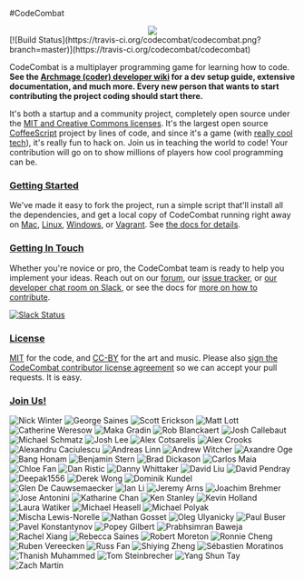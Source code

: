 #CodeCombat

<div style="text-align:center"><a href="http://codecombat.com/"><img src ="https://dl.dropboxusercontent.com/u/138899/GitHub%20Wikis/readme_00.png" /></a></div>
[![Build Status](https://travis-ci.org/codecombat/codecombat.png?branch=master)](https://travis-ci.org/codecombat/codecombat)

CodeCombat is a multiplayer programming game for learning how to code. **See the [Archmage (coder) developer wiki](https://github.com/codecombat/codecombat/wiki/Archmage-Home) for a dev setup guide, extensive documentation, and much more. Every new person that wants to start contributing the project coding should start there.**

It's both a startup and a community project, completely open source under the [MIT and Creative Commons licenses](http://codecombat.com/legal). It's the largest open source [CoffeeScript](http://coffeescript.org/) project by lines of code, and since it's a game (with [really cool tech](https://github.com/codecombat/codecombat/wiki/Third-party-software-and-services)), it's really fun to hack on. Join us in teaching the world to code! Your contribution will go on to show millions of players how cool programming can be.

### [Getting Started](https://github.com/codecombat/codecombat/wiki/Dev-Setup:-General-Information)

We've made it easy to fork the project, run a simple script that'll install all the dependencies, and get a local copy of CodeCombat running right away on [Mac](https://github.com/codecombat/codecombat/wiki/Dev-Setup:-Mac), [Linux](https://github.com/codecombat/codecombat/wiki/Dev-Setup:-Linux), [Windows](https://github.com/codecombat/codecombat/wiki/Dev-Setup:-Windows), or
[Vagrant](https://github.com/codecombat/codecombat/wiki/Dev-Setup:-Vagrant). See [the docs for details](https://github.com/codecombat/codecombat/wiki/Dev-Setup:-General-Information).

### [Getting In Touch](https://github.com/codecombat/codecombat/wiki/Developer-organization)

Whether you're novice or pro, the CodeCombat team is ready to help you implement your ideas. Reach out on our [forum](http://discourse.codecombat.com), our [issue tracker](https://github.com/codecombat/codecombat/issues), or [our developer chat room on Slack](https://coco-slack-invite.herokuapp.com/), or see the docs for [more on how to contribute](https://github.com/codecombat/codecombat/wiki/Developer-organization).

[![Slack Status](https://coco-slack-invite.herokuapp.com/badge.svg)](https://coco-slack-invite.herokuapp.com/)

### [License](https://github.com/codecombat/codecombat/blob/master/LICENSE)

[MIT](https://github.com/codecombat/codecombat/blob/master/LICENSE) for the code, and [CC-BY](http://codecombat.com/legal) for the art and music. Please also [sign the CodeCombat contributor license agreement](http://codecombat.com/cla) so we can accept your pull requests. It is easy.

### [Join Us!](http://blog.codecombat.com/why-you-should-open-source-your-startup)

![Nick Winter](http://codecombat.com/images/pages/about/nick_small.png)
![George Saines](http://codecombat.com/images/pages/about/george_small.png)
![Scott Erickson](http://codecombat.com/images/pages/about/scott_small.png)
![Matt Lott](http://codecombat.com/images/pages/about/matt_small.png)
![Catherine Weresow](http://codecombat.com/images/pages/about/cat_small.png)
![Maka Gradin](https://dl.dropboxusercontent.com/u/138899/GitHub%20Wikis/avatars/Maka%20Gradin/maka_gradin_100.png)
![Rob Blanckaert](https://dl.dropboxusercontent.com/u/138899/GitHub%20Wikis/avatars/Rob%20Blanckaert/rob_blanckaert_100.png)
![Josh Callebaut](https://dl.dropboxusercontent.com/u/138899/GitHub%20Wikis/avatars/Josh%20Callebaut/josh_callebaut_100.png)
![Michael Schmatz](http://codecombat.com/images/pages/about/michael_small.png)
![Josh Lee](http://codecombat.com/images/pages/about/josh_small.png)
![Alex Cotsarelis](https://dl.dropboxusercontent.com/u/138899/GitHub%20Wikis/avatars/Alex%20Cotsarelis/alex_100.png)
![Alex Crooks](https://dl.dropboxusercontent.com/u/138899/GitHub%20Wikis/avatars/Alex%20Crooks/alex_100.png)
![Alexandru Caciulescu](https://dl.dropboxusercontent.com/u/138899/GitHub%20Wikis/avatars/Alexandru%20Caciulescu/alexandru_100.png)
![Andreas Linn](https://dl.dropboxusercontent.com/u/138899/GitHub%20Wikis/avatars/Andreas%20Linn/andreas_100.png)
![Andrew Witcher](https://dl.dropboxusercontent.com/u/138899/GitHub%20Wikis/avatars/Andrew%20Witcher/andrew_100.png)
![Axandre Oge](https://dl.dropboxusercontent.com/u/138899/GitHub%20Wikis/avatars/Axandre%20Oge/axandre_100.png)
![Bang Honam](https://dl.dropboxusercontent.com/u/138899/GitHub%20Wikis/avatars/Bang%20Honam/bang_100.png)
![Benjamin Stern](https://dl.dropboxusercontent.com/u/138899/GitHub%20Wikis/avatars/Benjamin%20Stern/benjamin_100.png)
![Brad Dickason](https://dl.dropboxusercontent.com/u/138899/GitHub%20Wikis/avatars/Brad%20Dickason/brad_100.png)
![Carlos Maia](https://dl.dropboxusercontent.com/u/138899/GitHub%20Wikis/avatars/Carlos%20Maia/carlos_maia_100.png)
![Chloe Fan](https://dl.dropboxusercontent.com/u/138899/GitHub%20Wikis/avatars/Chloe%20Fan/chloe_100.png)
![Dan Ristic](https://dl.dropboxusercontent.com/u/138899/GitHub%20Wikis/avatars/Dan%20Ristic/dan_100.png)
![Danny Whittaker](https://dl.dropboxusercontent.com/u/138899/GitHub%20Wikis/avatars/Danny%20Whittaker/danny_100.png)
![David Liu](https://dl.dropboxusercontent.com/u/138899/GitHub%20Wikis/avatars/David%20Liu/david_liu_100.png)
![David Pendray](https://dl.dropboxusercontent.com/u/138899/GitHub%20Wikis/avatars/David%20Pendray/david_100.png)
![Deepak1556](https://dl.dropboxusercontent.com/u/138899/GitHub%20Wikis/avatars/Deepak1556/deepak_100.png)
![Derek Wong](https://dl.dropboxusercontent.com/u/138899/GitHub%20Wikis/avatars/Derek%20Wong/derek_100.png)
![Dominik Kundel](https://dl.dropboxusercontent.com/u/138899/GitHub%20Wikis/avatars/Dominik%20Kundel/dominik_k_100.png)
![Glen De Cauwsemaecker](https://dl.dropboxusercontent.com/u/138899/GitHub%20Wikis/avatars/Glen%20de%20Cauwsemaecker/glen_100.png)
![Ian Li](https://dl.dropboxusercontent.com/u/138899/GitHub%20Wikis/avatars/Ian%20Li/ian_100.png)
![Jeremy Arns](https://dl.dropboxusercontent.com/u/138899/GitHub%20Wikis/avatars/Jeremy%20Arns/jeremy_100.png)
![Joachim Brehmer](https://dl.dropboxusercontent.com/u/138899/GitHub%20Wikis/avatars/Joachim%20Brehmer/joachim_100.png)
![Jose Antonini](https://dl.dropboxusercontent.com/u/138899/GitHub%20Wikis/avatars/Jose%20Antonini/jose_antonini_100.png)
![Katharine Chan](https://dl.dropboxusercontent.com/u/138899/GitHub%20Wikis/avatars/Katharine%20Chan/katharine_100.png)
![Ken Stanley](https://dl.dropboxusercontent.com/u/138899/GitHub%20Wikis/avatars/Ken%20Stanley/ken_100.png)
![Kevin Holland](https://dl.dropboxusercontent.com/u/138899/GitHub%20Wikis/avatars/Kevin%20Holland/kevin_100.png)
![Laura Watiker](https://dl.dropboxusercontent.com/u/138899/GitHub%20Wikis/avatars/Laura%20Watiker/laura_100.png)
![Michael Heasell](https://dl.dropboxusercontent.com/u/138899/GitHub%20Wikis/avatars/Michael%20Heasell/michael_100.png)
![Michael Polyak](https://dl.dropboxusercontent.com/u/138899/GitHub%20Wikis/avatars/Michael%20Polyak/michael_100.png)
![Mischa Lewis-Norelle](https://dl.dropboxusercontent.com/u/138899/GitHub%20Wikis/avatars/Mischa%20Lewis-Norelle/mischa_100.png)
![Nathan Gosset](https://dl.dropboxusercontent.com/u/138899/GitHub%20Wikis/avatars/Nathan%20Gosset/nathan_100.png)
![Oleg Ulyanicky](https://dl.dropboxusercontent.com/u/138899/GitHub%20Wikis/avatars/Oleg%20Ulyanickiy/oleg_100.png)
![Paul Buser](https://dl.dropboxusercontent.com/u/138899/GitHub%20Wikis/avatars/Paul%20Buser/paul_100.png)
![Pavel Konstantynov](https://dl.dropboxusercontent.com/u/138899/GitHub%20Wikis/avatars/Pavel%20Konstantinov/pavel_100.png)
![Popey Gilbert](https://dl.dropboxusercontent.com/u/138899/GitHub%20Wikis/avatars/Popey%20Gilbert/popey_100.png)
![Prabhsimran Baweja](https://dl.dropboxusercontent.com/u/138899/GitHub%20Wikis/avatars/Prabhsimran%20Baweja/prabhsimran_100.png)
![Rachel Xiang](https://dl.dropboxusercontent.com/u/138899/GitHub%20Wikis/avatars/Rachel%20Xiang/rachel_100.png)
![Rebecca Saines](https://dl.dropboxusercontent.com/u/138899/GitHub%20Wikis/avatars/Rebecca%20Saines/rebecca_100.png)
![Robert Moreton](https://dl.dropboxusercontent.com/u/138899/GitHub%20Wikis/avatars/Robert%20Moreton/robert_100.png)
![Ronnie Cheng](https://dl.dropboxusercontent.com/u/138899/GitHub%20Wikis/avatars/Ronnie%20Cheng/ronnie_100.png)
![Ruben Vereecken](https://dl.dropboxusercontent.com/u/138899/GitHub%20Wikis/avatars/Ruben%20Vereecken/ruben_100.png)
![Russ Fan](https://dl.dropboxusercontent.com/u/138899/GitHub%20Wikis/avatars/Russ%20Fan/russ_100.png)
![Shiying Zheng](https://dl.dropboxusercontent.com/u/138899/GitHub%20Wikis/avatars/Shying%20Zheng/shiyeng_100.png)
![Sébastien Moratinos](https://dl.dropboxusercontent.com/u/138899/GitHub%20Wikis/avatars/Tom%20Steinbrecher/tom_100.png)
![Thanish Muhammed](https://dl.dropboxusercontent.com/u/138899/GitHub%20Wikis/avatars/Thanish%20Muhammed/thanish_100.png)
![Tom Steinbrecher](https://dl.dropboxusercontent.com/u/138899/GitHub%20Wikis/avatars/Tom%20Steinbrecher/tom_100.png)
![Yang Shun Tay](https://dl.dropboxusercontent.com/u/138899/GitHub%20Wikis/avatars/Yang%20Shun%20Tay/yang_shun_tay_100.png)
![Zach Martin](https://dl.dropboxusercontent.com/u/138899/GitHub%20Wikis/avatars/Zach%20Martin/zack_100.png)
